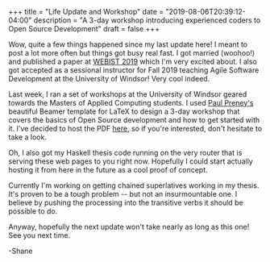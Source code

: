 +++
title = "Life Update and Workshop"
date = "2019-08-06T20:39:12-04:00"
description = "A 3-day workshop introducing experienced coders to Open Source Development"
draft = false
+++

Wow, quite a few things happened since my last update here!  I meant to post a lot more often but things got busy real
fast.  I got married (woohoo!) and published a paper at [WEBIST 2019](http://www.webist.org/) which I'm very excited
about.  I also got accepted as a sessional instructor for Fall 2019 teaching Agile Software Development at the
University of Windsor!  Very cool indeed.

Last week, I ran a set of workshops at the University of Windsor geared towards the Masters of Applied Computing
students.  I used [Paul Preney's](http://www.preney.ca/paul/) beautiful Beamer template for LaTeX to design a 3-day
workshop that covers the basics of Open Source development and how to get started with it.  I've decided to host the PDF
[here](https://speechweb2.cs.uwindsor.ca/~peelar/workshop.pdf), so if you're interested, don't hesitate to take a look.

Oh, I also got my Haskell thesis code running on the very router that is serving these web pages to you right now.
Hopefully I could start actually hosting it from here in the future as a cool proof of concept.

Currently I'm working on getting chained superlatives working in my thesis.  It's proven to be a tough problem -- but
not an insurmountable one.  I believe by pushing the processing into the transitive verbs it should be possible to do.

Anyway, hopefully the next update won't take nearly as long as this one!  See you next time.

-Shane
